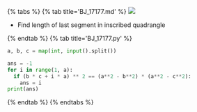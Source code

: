 {% tabs %}
{% tab title='BJ_17177.md' %}
![](images/20210227_193739.png)
* Find length of last segment in inscribed quadrangle

{% endtab %}
{% tab title='BJ_17177.py' %}

```py
a, b, c = map(int, input().split())

ans = -1
for i in range(1, a):
  if (b * c + i * a) ** 2 == (a**2 - b**2) * (a**2 - c**2):
    ans = i
print(ans)
```

{% endtab %}
{% endtabs %}